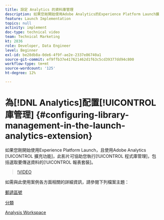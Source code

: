 ```yaml
---
title: 設定 Analytics 的資料庫管理
description: 如果您剛開始使用Adobe Analytics的Experience Platform Launch擴充功能，此影片可協助您處理設定的程式庫管理部分，包括選取您要將資料傳送至哪個報表套裝。
feature: Launch Implementation
topics: null
activity: implement
doc-type: technical video
team: Technical Marketing
kt: 2836
role: Developer, Data Engineer
level: Beginner
exl-id: be28db8a-0de6-4f9f-ae2e-2337e86740a1
source-git-commit: ef9ffb37e417621462d1f63c5cd39377dd94c800
workflow-type: tm+mt
source-wordcount: '125'
ht-degree: 12%

---
```


# 為[!DNL Analytics]配置[!UICONTROL 庫管理] {#configuring-library-management-in-the-launch-analytics-extension}

如果您剛開始使用Experience Platform Launch，且使用Adobe Analytics [!UICONTROL 擴充功能]，此影片可協助您執行[!UICONTROL 程式庫管理]，包括選取要傳送資料的[!UICONTROL 報表套裝]。

>[!VIDEO](https://video.tv.adobe.com/v/27092/?quality=12)

如需與此使用案例各方面相關的詳細資訊，請參閱下列檔案主題：

[郵遞區號](https://experienceleague.adobe.com/docs/analytics/components/dimensions/zip-code.html?lang=en)

[分類](https://experienceleague.adobe.com/docs/analytics/components/classifications/c-classifications.html?lang=zh-Hant)

[Analysis Workspace](https://experienceleague.adobe.com/docs/analytics/analyze/analysis-workspace/analysis-workspace-features.html)
